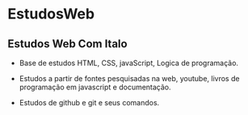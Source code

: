 # EstudosWeb
Estudos Web Com Italo
----------

- Base de estudos HTML, CSS, javaScript, Logica de programação.

- Estudos a partir de fontes pesquisadas na web, youtube, livros de programação em javascript e documentação.

- Estudos de github e git e seus comandos.